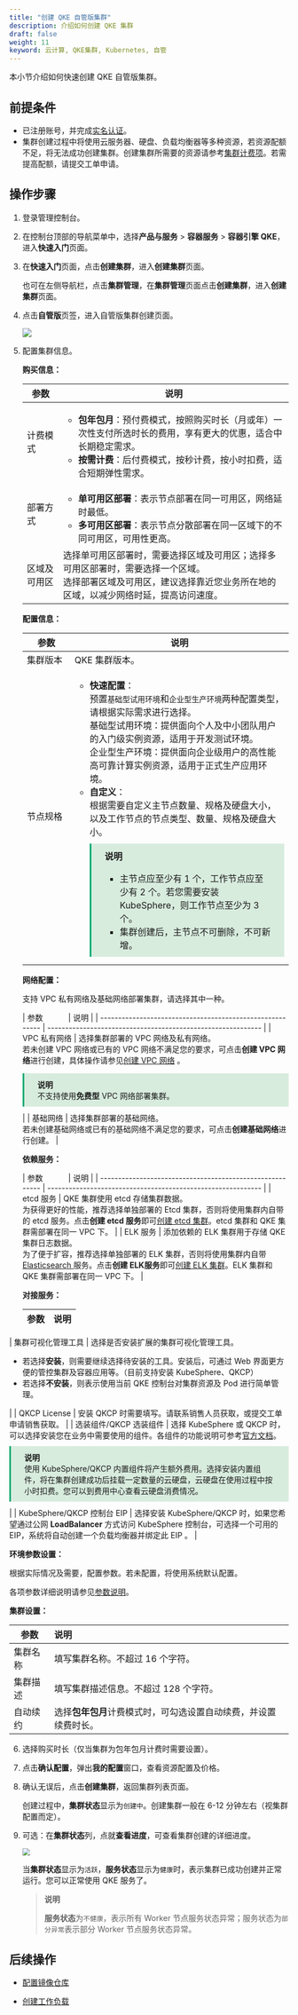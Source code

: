 ```yaml
---
title: "创建 QKE 自管版集群"
description: 介绍如何创建 QKE 集群
draft: false
weight: 11
keyword: 云计算, QKE集群, Kubernetes, 自管
---
```


本小节介绍如何快速创建 QKE 自管版集群。

## 前提条件

- 已注册账号，并完成[实名认证](/authorization/account/manual/account_aut/account_intro/)。
- 集群创建过程中将使用云服务器、硬盘、负载均衡器等多种资源，若资源配额不足，将无法成功创建集群。创建集群所需要的资源请参考[集群计费项](/container/qke_plus/billing/bill_des/)。若需提高配额，请提交工单申请。

## 操作步骤

1. 登录管理控制台。

2. 在控制台顶部的导航菜单中，选择**产品与服务** > **容器服务** > **容器引擎 QKE**，进入**快速入门**页面。

3. 在**快速入门**页面，点击**创建集群**，进入**创建集群**页面。

   也可在左侧导航栏，点击**集群管理**，在**集群管理**页面点击**创建集群**，进入**创建集群**页面。

4. 点击**自管版**页签，进入自管版集群创建页面。

   ![](../../_images/create_selfmgt_cluster.png)

5. 配置集群信息。

   **购买信息：**

   | 参数         | 说明                                                         |
   | ------------ | ------------------------------------------------------------ |
   | 计费模式     | <ul><li>**包年包月**：预付费模式，按照购买时长（月或年）一次性支付所选时长的费用，享有更大的优惠，适合中长期稳定需求。</li><li>**按需计费**：后付费模式，按秒计费，按小时扣费，适合短期弹性需求。</li></ul> |
   | 部署方式     | <ul><li>**单可用区部署**：表示节点部署在同一可用区，网络延时最低。</li><li>**多可用区部署**：表示节点分散部署在同一区域下的不同可用区，可用性更高。</li></ul> |
   | 区域及可用区 | 选择单可用区部署时，需要选择区域及可用区；选择多可用区部署时，需要选择一个区域。<br/>选择部署区域及可用区，建议选择靠近您业务所在地的区域，以减少网络时延，提高访问速度。 |

   

   **配置信息：**

   | <span style="display:inline-block;width:70px">参数</span> | 说明                                                         |
   | --------------------------------------------------------- | ------------------------------------------------------------ |
   | 集群版本                                                  | QKE 集群版本。                                               |
   | 节点规格                                                  | <ul><li>**快速配置**：</br>预置`基础型试用环境`和`企业型生产环境`两种配置类型，请根据实际需求进行选择。<br/>基础型试用环境：提供面向个人及中小团队用户的入门级实例资源，适用于开发测试环境。<br/>企业型生产环境：提供面向企业级用户的高性能高可靠计算实例资源，适用于正式生产应用环境。</li><li>**自定义**：<br/>根据需要自定义主节点数量、规格及硬盘大小，以及工作节点的节点类型、数量、规格及硬盘大小。<div style="background-color: #D8ECDE;padding: 10px 24px; margin: 10px 0;border-left:3px solid #00a971;"><b>说明</b><br/><ul><li>主节点应至少有 1 个，工作节点应至少有 2 个。若您需要安装 KubeSphere，则工作节点至少为 3 个。</li><li>集群创建后，主节点不可删除，不可新增。</li></div></li></ul> |

   

   **网络配置：**

   支持 VPC 私有网络及基础网络部署集群，请选择其中一种。
   
   | <span style="display:inline-block;width:70px">参数</span> | 说明                                                         |
| --------------------------------------------------------- | ------------------------------------------------------------ |
   | VPC 私有网络                                              | 选择集群部署的 VPC 网络及私有网络。<br/>若未创建 VPC 网络或已有的 VPC 网络不满足您的要求，可点击**创建 VPC 网络**进行创建，具体操作请参见[创建 VPC 网络](/network/vpc/manual/vpcnet/10_create_vpc/) 。<div style="background-color: #D8ECDE;padding: 10px 24px; margin: 10px 0;border-left:3px solid #00a971;"><b>说明</b><br/>不支持使用**免费型** VPC 网络部署集群。  </div> |
| 基础网络                                                  | 选择集群部署的基础网络。<br/>若未创建基础网络或已有的基础网络不满足您的要求，可点击**创建基础网络**进行创建。 |
   
   **依赖服务：**
   
   | <span style="display:inline-block;width:70px">参数</span> | 说明                                                         |
| --------------------------------------------------------- | ------------------------------------------------------------ |
   | etcd 服务                                                 | QKE 集群使用 etcd 存储集群数据。<br/>为获得更好的性能，推荐选择单独部署的 Etcd 集群，否则将使用集群内自带的 etcd 服务。点击**创建 etcd 服务**即可[创建 etcd 集群](/middware/etcd/quickstart/qs10_deploy_etcd/)。etcd 集群和 QKE 集群需部署在同一 VPC 下。 |
| ELK 服务                                                  | 添加依赖的 ELK 集群用于存储 QKE 集群日志数据。<br/>为了便于扩容，推荐选择单独部署的 ELK 集群，否则将使用集群内自带 [Elasticsearch ](https://github.com/elastic/elasticsearch) 服务。点击**创建 ELK服务**即可[创建 ELK 集群](/bigdata/elk/quickstart/create_cluster/)。ELK 集群和 QKE 集群需部署在同一 VPC 下。 |
   

   
   **对接服务：**
   
   | 参数                        | 说明                                                         |
   | --------------------------- | :----------------------------------------------------------- |
| 集群可视化管理工具          | 选择是否安装扩展的集群可视化管理工具。<br/><ul><li>若选择**安装**，则需要继续选择待安装的工具。安装后，可通过 Web 界面更方便的管控集群及容器应用等。（目前支持安装 KubeSphere、QKCP）</li><li>若选择**不安装**，则表示使用当前 QKE 控制台对集群资源及 Pod 进行简单管理。</li></ul> |
   | QKCP License                | 安装 QKCP 时需要填写。请联系销售人员获取，或提交工单申请销售获取。 |
| 选装组件/QKCP 选装组件      | 选择 KubeSphere 或 QKCP 时，可以选择安装您在业务中需要使用的组件。各组件的功能说明可参考[官方文档](https://kubesphere.com.cn/docs/pluggable-components/)。<br/><div style="background-color: #D8ECDE;padding: 10px 24px; margin: 10px 0;border-left:3px solid #00a971;"><b>说明</b><br/>使用 KubeSphere/QKCP 内置组件将产生额外费用。选择安装内置组件，将在集群创建成功后挂载一定数量的云硬盘，云硬盘在使用过程中按小时扣费。您可以到费用中心查看云硬盘消费情况。  </div> |
   | KubeSphere/QKCP  控制台 EIP | 选择安装 KubeSphere/QKCP 时，如果您希望通过公网 **LoadBalancer** 方式访问 KubeSphere 控制台，可选择一个可用的 EIP，系统将自动创建一个负载均衡器并绑定此 EIP 。 |

   **环境参数设置：**

   根据实际情况及需要，配置参数。若未配置，将使用系统默认配置。

   各项参数详细说明请参见[参数说明](../../manual/mgt_cluster/paras_cfg/#参数说明)。
   
   **集群设置：**
   
   | 参数     | 说明                                                         |
| -------- | :----------------------------------------------------------- |
   | 集群名称 | 填写集群名称。不超过 16 个字符。                             |
| 集群描述 | 填写集群描述信息。不超过 128 个字符。                        |
   | 自动续约 | 选择**包年包月**计费模式时，可勾选设置自动续费，并设置续费时长。 |

6. 选择购买时长（仅当集群为包年包月计费时需要设置）。

7. 点击**确认配置**，弹出**我的配置**窗口，查看资源配置及价格。

8. 确认无误后，点击**创建集群**，返回集群列表页面。

   创建过程中，**集群状态**显示为`创建中`。创建集群一般在 6-12 分钟左右（视集群配置而定）。

9. 可选：在**集群状态**列，点就**查看进度**，可查看集群创建的详细进度。

   <img src="/container/qke_plus/_images/creation_progress.png" style="zoom:80%;" />

   当**集群状态**显示为`活跃`，**服务状态**显示为`健康`时，表示集群已成功创建并正常运行。您可以正常使用 QKE 服务了。

   > **说明**
   >
   > **服务状态**为`不健康`，表示所有 Worker 节点服务状态异常；服务状态为`部分异常`表示部分 Worker 节点服务状态异常。

## 后续操作

- [配置镜像仓库](../cfg_mirror_repo/)

- [创建工作负载](../create_app/)

